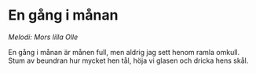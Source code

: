 # En gång i månan
*Melodi: Mors lilla Olle*

En gång i månan är månen full,
men aldrig jag sett henom ramla omkull.
Stum av beundran hur mycket hen tål,
höja vi glasen och dricka hens skål.